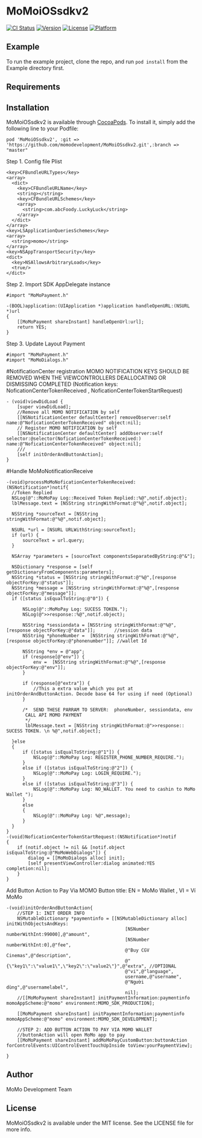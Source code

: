 # MoMoiOSsdkv2

[![CI Status](http://img.shields.io/travis/momodevelopment/MoMoiOSsdkv2.svg?style=flat)](https://travis-ci.org/momodevelopment/MoMoiOSsdkv2)
[![Version](https://img.shields.io/cocoapods/v/MoMoiOSsdkv2.svg?style=flat)](http://cocoapods.org/pods/MoMoiOSsdkv2)
[![License](https://img.shields.io/cocoapods/l/MoMoiOSsdkv2.svg?style=flat)](http://cocoapods.org/pods/MoMoiOSsdkv2)
[![Platform](https://img.shields.io/cocoapods/p/MoMoiOSsdkv2.svg?style=flat)](http://cocoapods.org/pods/MoMoiOSsdkv2)

## Example

To run the example project, clone the repo, and run `pod install` from the Example directory first.

## Requirements

## Installation

MoMoiOSsdkv2 is available through [CocoaPods](http://cocoapods.org). To install
it, simply add the following line to your Podfile:

```
pod 'MoMoiOSsdkv2', :git => 'https://github.com/momodevelopment/MoMoiOSsdkv2.git',:branch => "master"
```

Step 1. Config file Plist
```
<key>CFBundleURLTypes</key>
<array>
  <dict>
    <key>CFBundleURLName</key>
    <string></string>
    <key>CFBundleURLSchemes</key>
    <array>
      <string>com.abcFoody.LuckyLuck</string>
    </array>
  </dict>
</array>
<key>LSApplicationQueriesSchemes</key>
<array>
  <string>momo</string>
</array>
<key>NSAppTransportSecurity</key>
<dict>
  <key>NSAllowsArbitraryLoads</key>
  <true/>
</dict>
```
Step 2. Import SDK
AppDelegate instance
```
#import "MoMoPayment.h"

-(BOOL)application:(UIApplication *)application handleOpenURL:(NSURL *)url
{
    [[MoMoPayment shareInstant] handleOpenUrl:url];
    return YES;
}
```

Step 3. Update Layout Payment
```
#import "MoMoPayment.h"
#import "MoMoDialogs.h"
```

#NotificationCenter registration
MOMO NOTIFICATION KEYS SHOULD BE REMOVED WHEN THE VIEWCONTROLLERS DEALLOCATING OR DISMISSING COMPLETED
(Notification keys: NoficationCenterTokenReceived , NoficationCenterTokenStartRequest)
```
- (void)viewDidLoad {
    [super viewDidLoad];
    //Remove all MOMO NOTIFICATION by self
    [[NSNotificationCenter defaultCenter] removeObserver:self name:@"NoficationCenterTokenReceived" object:nil];
    // Register MOMO NOTIFICATION by self
    [[NSNotificationCenter defaultCenter] addObserver:self selector:@selector(NoficationCenterTokenReceived:) name:@"NoficationCenterTokenReceived" object:nil];
    ///
    [self initOrderAndButtonAction];
}
```
#Handle MoMoNotificationReceive
```
-(void)processMoMoNoficationCenterTokenReceived:(NSNotification*)notif{
  //Token Replied
  NSLog(@"::MoMoPay Log::Received Token Replied::%@",notif.object);
  lblMessage.text = [NSString stringWithFormat:@"%@",notif.object];

  NSString *sourceText = [NSString stringWithFormat:@"%@",notif.object];

  NSURL *url = [NSURL URLWithString:sourceText];
  if (url) {
      sourceText = url.query;
  }

  NSArray *parameters = [sourceText componentsSeparatedByString:@"&"];

  NSDictionary *response = [self getDictionaryFromComponents:parameters];
  NSString *status = [NSString stringWithFormat:@"%@",[response objectForKey:@"status"]];
  NSString *message = [NSString stringWithFormat:@"%@",[response objectForKey:@"message"]];
  if ([status isEqualToString:@"0"]) {

      NSLog(@"::MoMoPay Log: SUCESS TOKEN.");
      NSLog(@">>response::%@",notif.object);

      NSString *sessiondata = [NSString stringWithFormat:@"%@",[response objectForKey:@"data"]];       //session data
      NSString *phoneNumber =  [NSString stringWithFormat:@"%@",[response objectForKey:@"phonenumber"]]; //wallet Id

      NSString *env = @"app";
      if (response[@"env"]) {
          env =  [NSString stringWithFormat:@"%@",[response objectForKey:@"env"]];
      }

      if (response[@"extra"]) {
          //This a extra value which you put at initOrderAndButtonAction. Decode base 64 for using if need (Optional)
      }

      /*  SEND THESE PARRAM TO SERVER:  phoneNumber, sessiondata, env
       CALL API MOMO PAYMENT
       */
       lblMessage.text = [NSString stringWithFormat:@">>response:: SUCESS TOKEN. \n %@",notif.object];

  }else
  {
      if ([status isEqualToString:@"1"]) {
          NSLog(@"::MoMoPay Log: REGISTER_PHONE_NUMBER_REQUIRE.");
      }
      else if ([status isEqualToString:@"2"]) {
          NSLog(@"::MoMoPay Log: LOGIN_REQUIRE.");
      }
      else if ([status isEqualToString:@"3"]) {
          NSLog(@"::MoMoPay Log: NO_WALLET. You need to cashin to MoMo Wallet ");
      }
      else
      {
          NSLog(@"::MoMoPay Log: %@",message);
      }
  }
}
-(void)NoficationCenterTokenStartRequest:(NSNotification*)notif
{
    if (notif.object != nil && [notif.object isEqualToString:@"MoMoWebDialogs"]) {
        dialog = [[MoMoDialogs alloc] init];
        [self presentViewController:dialog animated:YES completion:nil];
    }
}
```
Add Button Action to Pay Via MOMO
Button title: EN = MoMo Wallet , VI = Ví MoMo
```
-(void)initOrderAndButtonAction{
    //STEP 1: INIT ORDER INFO
    NSMutableDictionary *paymentinfo = [[NSMutableDictionary alloc] initWithObjectsAndKeys:
                                            [NSNumber numberWithInt:99000],@"amount",
                                            [NSNumber numberWithInt:0],@"fee",
                                            @"Buy CGV Cinemas",@"description",
                                            @"{\"key1\":\"value1\",\"key2\":\"value2\"}",@"extra", //OPTIONAL
                                            @"vi",@"language",
                                            username,@"username",
                                            @"Người dùng",@"usernamelabel",
                                            nil];
    //[[MoMoPayment shareInstant] initPaymentInformation:paymentinfo momoAppScheme:@"momo" environment:MOMO_SDK_PRODUCTION];
    
    [[MoMoPayment shareInstant] initPaymentInformation:paymentinfo momoAppScheme:@"momo" environment:MOMO_SDK_DEVELOPMENT];

    //STEP 2: ADD BUTTON ACTION TO PAY VIA MOMO WALLET
    //buttonAction will open MoMo app to pay
    [[MoMoPayment shareInstant] addMoMoPayCustomButton:buttonAction forControlEvents:UIControlEventTouchUpInside toView:yourPaymentView];

}
```

## Author

MoMo Development Team

## License

MoMoiOSsdkv2 is available under the MIT license. See the LICENSE file for more info.
